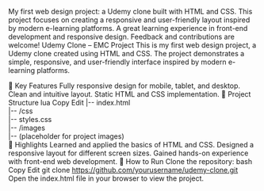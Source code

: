 My first web design project: a Udemy clone built with HTML and CSS. This project focuses on creating a responsive and user-friendly layout inspired by modern e-learning platforms. A great learning experience in front-end development and responsive design. Feedback and contributions are welcome!
Udemy Clone – EMC Project
This is my first web design project, a Udemy clone created using HTML and CSS. The project demonstrates a simple, responsive, and user-friendly interface inspired by modern e-learning platforms.

🔑 Key Features
Fully responsive design for mobile, tablet, and desktop.
Clean and intuitive layout.
Static HTML and CSS implementation.
📂 Project Structure
lua
Copy
Edit
|-- index.html  
|-- /css  
    |-- styles.css  
|-- /images  
    |-- (placeholder for project images)  
🌟 Highlights
Learned and applied the basics of HTML and CSS.
Designed a responsive layout for different screen sizes.
Gained hands-on experience with front-end web development.
🚀 How to Run
Clone the repository:
bash
Copy
Edit
git clone https://github.com/yourusername/udemy-clone.git  
Open the index.html file in your browser to view the project.

